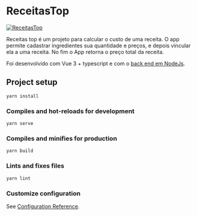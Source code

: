 # ReceitasTop
[![ReceitasTop](https://receitastop.vercel.app/img/logo.779cc38f.svg "ReceitasTop")](https://receitastop.vercel.app/ "ReceitasTop")

Receitas top é um projeto para calcular o custo de uma receita.
O app permite cadastrar ingredientes sua quantidade e preços, e depois vincular ela a uma receita.
No fim o App retorna o preço total da receita.

Foi desenvolvido com Vue 3 + typescript e com o [back end em NodeJs](http:/https://github.com/Victorb999/ReceitasTop/ "back end em NodeJs").

## Project setup
```
yarn install
```

### Compiles and hot-reloads for development
```
yarn serve
```

### Compiles and minifies for production
```
yarn build
```

### Lints and fixes files
```
yarn lint
```

### Customize configuration
See [Configuration Reference](https://cli.vuejs.org/config/).
